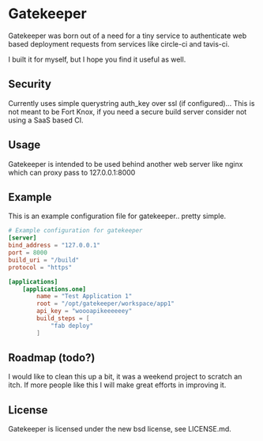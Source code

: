 Gatekeeper
==========

Gatekeeper was born out of a need for a tiny service to authenticate web based deployment requests from services like circle-ci and tavis-ci.

I built it for myself, but I hope you find it useful as well.

## Security
Currently uses simple querystring auth_key over ssl (if configured)...
This is not meant to be Fort Knox, if you need a secure build server consider not using a SaaS based CI.

## Usage
Gatekeeper is intended to be used behind another web server like nginx which can proxy pass to 127.0.0.1:8000

## Example
This is an example configuration file for gatekeeper.. pretty simple.

```toml
# Example configuration for gatekeeper
[server]
bind_address = "127.0.0.1"
port = 8000
build_uri = "/build"
protocol = "https"

[applications]
    [applications.one]
        name = "Test Application 1"
        root = "/opt/gatekeeper/workspace/app1"
        api_key = "woooapikeeeeeey"
        build_steps = [
            "fab deploy"
        ]
```

## Roadmap (todo?)
I would like to clean this up a bit, it was a weekend project to scratch an itch.  If more people like this I will make great efforts in improving it.

## License
Gatekeeper is licensed under the new bsd license, see LICENSE.md.
